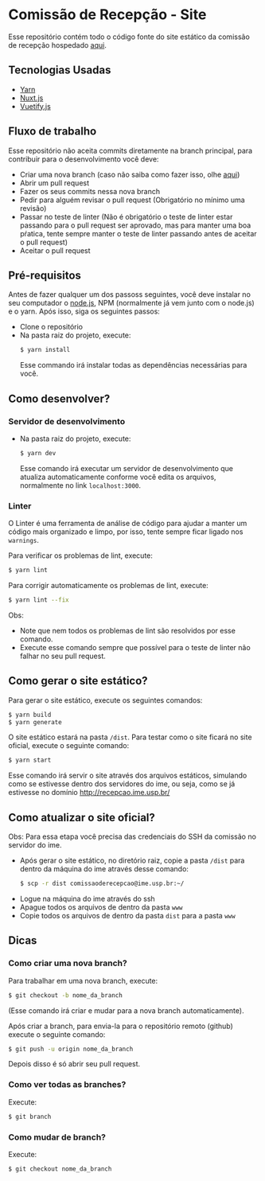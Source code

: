 # Comissão de Recepção - Site

Esse repositório contém todo o código fonte do site estático da comissão de recepção hospedado [aqui](https://recepcao.ime.usp.br/).

## Tecnologias Usadas
  * [Yarn](https://yarnpkg.com/)
  * [Nuxt.js](https://nuxtjs.org/)
  * [Vuetify.js](https://vuetifyjs.com/en/)

## Fluxo de trabalho
  Esse repositório não aceita commits diretamente na branch principal, para contribuir para o desenvolvimento você deve:
  * Criar uma nova branch (caso não saiba como fazer isso, olhe [aqui](#Dicas))
  * Abrir um pull request
  * Fazer os seus commits nessa nova branch
  * Pedir para alguém revisar o pull request (Obrigatório no mínimo uma revisão)
  * Passar no teste de linter (Não é obrigatório o teste de linter estar passando para o pull request ser aprovado, mas para manter uma boa pŕatica, tente sempre manter o teste de linter passando antes de aceitar o pull request)
  * Aceitar o pull request

## Pré-requisitos
  Antes de fazer qualquer um dos passoss seguintes, você deve instalar no seu computador o [node.js](https://nodejs.org/en/), NPM (normalmente já vem junto com o node.js) e o yarn. Após isso, siga os seguintes passos:
  * Clone o repositório
  * Na pasta raiz do projeto, execute:
    ```bash
    $ yarn install
    ```
    Esse commando irá instalar todas as dependências necessárias para você.
  
## Como desenvolver?
### Servidor de desenvolvimento
  * Na pasta raiz do projeto, execute:
    ```bash
    $ yarn dev
    ```
    Esse comando irá executar um servidor de desenvolvimento que atualiza automaticamente conforme você edita os arquivos, normalmente no link `localhost:3000`.

### Linter
O Linter é uma ferramenta de análise de código para ajudar a manter um código mais organizado e limpo, por isso, tente sempre ficar ligado nos `warnings`.

Para verificar os problemas de lint, execute:
```bash
$ yarn lint
```

Para corrigir automaticamente os problemas de lint, execute:
```bash
$ yarn lint --fix
```
Obs:
  * Note que nem todos os problemas de lint são resolvidos por esse comando.
  * Execute esse comando sempre que possível para o teste de linter não falhar no seu pull request.

## Como gerar o site estático?
Para gerar o site estático, execute os seguintes comandos:
```bash
$ yarn build
$ yarn generate
```
O site estático estará na pasta `/dist`. Para testar como o site ficará no site oficial, execute o seguinte comando:
```bash
$ yarn start
```
Esse comando irá servir o site através dos arquivos estáticos, simulando como se estivesse dentro dos servidores do ime, ou seja, como se já estivesse no domínio http://recepcao.ime.usp.br/

## Como atualizar o site oficial?
Obs: Para essa etapa você precisa das credenciais do SSH da comissão no servidor do ime.
  * Após gerar o site estático, no diretório raiz, copie a pasta `/dist` para dentro da máquina do ime através desse comando:
    ```bash
    $ scp -r dist comissaoderecepcao@ime.usp.br:~/
    ```
  * Logue na máquina do ime através do ssh
  * Apague todos os arquivos de dentro da pasta `www`
  * Copie todos os arquivos de dentro da pasta `dist` para a pasta `www`
  
## Dicas
### Como criar uma nova branch?
  Para trabalhar em uma nova branch, execute:
  ```bash
  $ git checkout -b nome_da_branch
  ```
  (Esse comando irá criar e mudar para a nova branch automaticamente).
  
  Após criar a branch, para envia-la para o repositório remoto (github) execute o seguinte comando:
  ```bash
  $ git push -u origin nome_da_branch
  ```
  Depois disso é só abrir seu pull request.
  
### Como ver todas as branches?
Execute:
  ```bash 
  $ git branch
  ```
### Como mudar de branch?
Execute:
  ```bash 
  $ git checkout nome_da_branch
  ```

